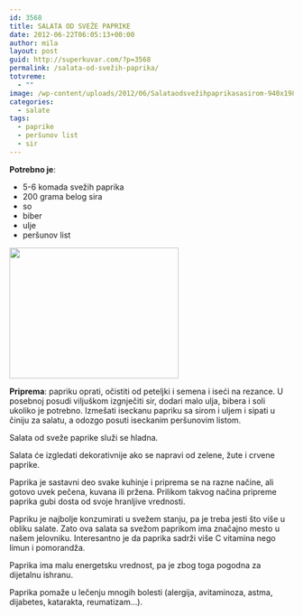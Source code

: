 ```yaml
---
id: 3568
title: SALATA OD SVEŽE PAPRIKE
date: 2012-06-22T06:05:13+00:00
author: mila
layout: post
guid: http://superkuvar.com/?p=3568
permalink: /salata-od-svežih-paprika/
totvreme:
  - ""
image: /wp-content/uploads/2012/06/Salataodsvežihpaprikasasirom-940x198.jpg
categories:
  - salate
tags:
  - paprike
  - peršunov list
  - sir
---
```

**Potrebno je**:

  * 5-6 komada svežih paprika
  * 200 grama belog sira
  * so
  * biber
  * ulje
  * peršunov list

<img class="alignnone size-medium wp-image-3569" title="Salataodsvežihpaprikasasirom" src="/wp-content/uploads/2012/06/Salataodsvežihpaprikasasirom-e1340269454692-300x232.jpg" alt="" width="300" height="232" /> 

**Priprema**: papriku oprati, očistiti od peteljki i semena i iseći na rezance. U posebnoj posudi viljuškom izgnječiti sir, dodari malo ulja, bibera i soli ukoliko je potrebno. Izmešati iseckanu papriku sa sirom i uljem i sipati u činiju za salatu, a odozgo posuti iseckanim peršunovim listom.

Salata od sveže paprike služi se hladna.

Salata će izgledati dekorativnije ako se napravi od zelene, žute i crvene paprike.

Paprika je sastavni deo svake kuhinje i priprema se na razne načine, ali gotovo uvek pečena, kuvana ili pržena. Prilikom takvog načina pripreme paprika gubi dosta od svoje hranljive vrednosti.

Papriku je najbolje konzumirati u svežem stanju, pa je treba jesti što više u obliku salate. Zato ova salata sa svežom paprikom ima značajno mesto u našem jelovniku. Interesantno je da paprika sadrži više C vitamina nego limun i pomorandža.

Paprika ima malu energetsku vrednost, pa je zbog toga pogodna za dijetalnu ishranu.

Paprika pomaže u lečenju mnogih bolesti (alergija, avitaminoza, astma, dijabetes, katarakta, reumatizam&#8230;).

&nbsp;